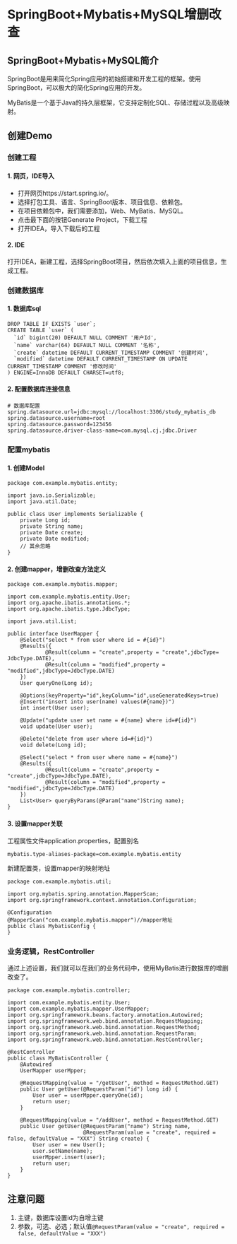 # SpringBoot+Mybatis+MySQL增删改查

## SpringBoot+Mybatis+MySQL简介

SpringBoot是用来简化Spring应用的初始搭建和开发工程的框架。使用SpringBoot，可以极大的简化Spring应用的开发。

MyBatis是一个基于Java的持久层框架，它支持定制化SQL、存储过程以及高级映射。

## 创建Demo

### 创建工程

#### 1. 网页，IDE导入

* 打开网页https://start.spring.io/。
* 选择打包工具、语言、SpringBoot版本、项目信息、依赖包。
* 在项目依赖包中，我们需要添加，Web、MyBatis、MySQL。
* 点击最下面的按钮Generate Project，下载工程
* 打开IDEA，导入下载后的工程

#### 2. IDE

打开IDEA，新建工程，选择SpringBoot项目，然后依次填入上面的项目信息，生成工程。

### 创建数据库

#### 1. 数据库sql

```
DROP TABLE IF EXISTS `user`;
CREATE TABLE `user` (
  `id` bigint(20) DEFAULT NULL COMMENT '用户Id',
  `name` varchar(64) DEFAULT NULL COMMENT '名称',
  `create` datetime DEFAULT CURRENT_TIMESTAMP COMMENT '创建时间',
  `modified` datetime DEFAULT CURRENT_TIMESTAMP ON UPDATE CURRENT_TIMESTAMP COMMENT '修改时间'
) ENGINE=InnoDB DEFAULT CHARSET=utf8;
```

#### 2. 配置数据库连接信息
 
```
# 数据库配置
spring.datasource.url=jdbc:mysql://localhost:3306/study_mybatis_db
spring.datasource.username=root
spring.datasource.password=123456
spring.datasource.driver-class-name=com.mysql.cj.jdbc.Driver
```

### 配置mybatis

#### 1. 创建Model

```
package com.example.mybatis.entity;

import java.io.Serializable;
import java.util.Date;

public class User implements Serializable {
    private Long id;
    private String name;
    private Date create;
    private Date modified;
    // 其余忽略
}
```

#### 2. 创建mapper，增删改查方法定义

```
package com.example.mybatis.mapper;

import com.example.mybatis.entity.User;
import org.apache.ibatis.annotations.*;
import org.apache.ibatis.type.JdbcType;

import java.util.List;

public interface UserMapper {
    @Select("select * from user where id = #{id}")
    @Results({
            @Result(column = "create",property = "create",jdbcType= JdbcType.DATE),
            @Result(column = "modified",property = "modified",jdbcType=JdbcType.DATE)
    })
    User queryOne(Long id);

    @Options(keyProperty="id",keyColumn="id",useGeneratedKeys=true)
    @Insert("insert into user(name) values(#{name})")
    int insert(User user);

    @Update("update user set name = #{name} where id=#{id}")
    void update(User user);

    @Delete("delete from user where id=#{id}")
    void delete(Long id);

    @Select("select * from user where name = #{name}")
    @Results({
            @Result(column = "create",property = "create",jdbcType=JdbcType.DATE),
            @Result(column = "modified",property = "modified",jdbcType=JdbcType.DATE)
    })
    List<User> queryByParams(@Param("name")String name);
}
```

#### 3. 设置mapper关联

工程属性文件application.properties，配置别名

`mybatis.type-aliases-package=com.example.mybatis.entity`

新建配置类，设置mapper的映射地址

```
package com.example.mybatis.util;

import org.mybatis.spring.annotation.MapperScan;
import org.springframework.context.annotation.Configuration;

@Configuration
@MapperScan("com.example.mybatis.mapper")//mapper地址
public class MybatisConfig {
}
```

### 业务逻辑，RestController

通过上述设置，我们就可以在我们的业务代码中，使用MyBatis进行数据库的增删改查了。

```
package com.example.mybatis.controller;

import com.example.mybatis.entity.User;
import com.example.mybatis.mapper.UserMapper;
import org.springframework.beans.factory.annotation.Autowired;
import org.springframework.web.bind.annotation.RequestMapping;
import org.springframework.web.bind.annotation.RequestMethod;
import org.springframework.web.bind.annotation.RequestParam;
import org.springframework.web.bind.annotation.RestController;

@RestController
public class MyBatisController {
    @Autowired
    UserMapper userMpper;

    @RequestMapping(value = "/getUser", method = RequestMethod.GET)
    public User getUser(@RequestParam("id") long id) {
        User user = userMpper.queryOne(id);
        return user;
    }

    @RequestMapping(value = "/addUser", method = RequestMethod.GET)
    public User getUser(@RequestParam("name") String name,
                        @RequestParam(value = "create", required = false, defaultValue = "XXX") String create) {
        User user = new User();
        user.setName(name);
        userMpper.insert(user);
        return user;
    }
}
```

## 注意问题

1. 主键，数据库设置id为自增主键
2. 参数，可选、必选；默认值`@RequestParam(value = "create", required = false, defaultValue = "XXX")`



